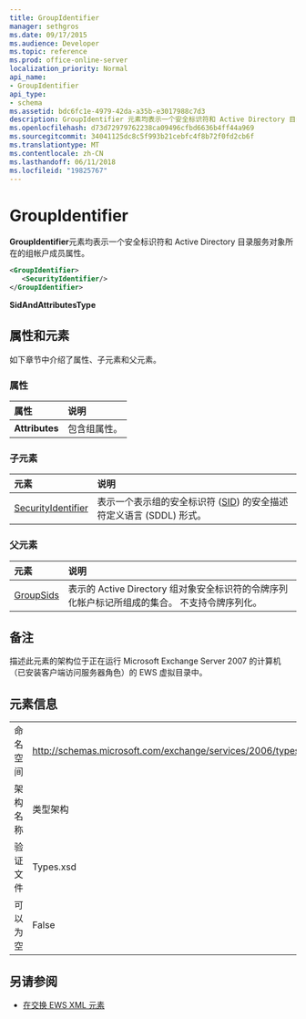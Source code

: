 ```yaml
---
title: GroupIdentifier
manager: sethgros
ms.date: 09/17/2015
ms.audience: Developer
ms.topic: reference
ms.prod: office-online-server
localization_priority: Normal
api_name:
- GroupIdentifier
api_type:
- schema
ms.assetid: bdc6fc1e-4979-42da-a35b-e3017988c7d3
description: GroupIdentifier 元素均表示一个安全标识符和 Active Directory 目录服务对象所在的组帐户成员属性。
ms.openlocfilehash: d73d72979762238ca09496cfbd6636b4ff44a969
ms.sourcegitcommit: 34041125dc8c5f993b21cebfc4f8b72f0fd2cb6f
ms.translationtype: MT
ms.contentlocale: zh-CN
ms.lasthandoff: 06/11/2018
ms.locfileid: "19825767"
---
```

# <a name="groupidentifier"></a>GroupIdentifier

**GroupIdentifier**元素均表示一个安全标识符和 Active Directory 目录服务对象所在的组帐户成员属性。 
  
```xml
<GroupIdentifier>
   <SecurityIdentifier/>
</GroupIdentifier>
```

 **SidAndAttributesType**
## <a name="attributes-and-elements"></a>属性和元素

如下章节中介绍了属性、子元素和父元素。
  
### <a name="attributes"></a>属性

|**属性**|**说明**|
|:-----|:-----|
|**Attributes** <br/> |包含组属性。  <br/> |
   
### <a name="child-elements"></a>子元素

|**元素**|**说明**|
|:-----|:-----|
|[SecurityIdentifier](securityidentifier.md) <br/> |表示一个表示组的安全标识符 ([SID](sid.md)) 的安全描述符定义语言 (SDDL) 形式。  <br/> |
   
### <a name="parent-elements"></a>父元素

|**元素**|**说明**|
|:-----|:-----|
|[GroupSids](groupsids.md) <br/> |表示的 Active Directory 组对象安全标识符的令牌序列化帐户标记所组成的集合。 不支持令牌序列化。  <br/> |
   
## <a name="remarks"></a>备注

描述此元素的架构位于正在运行 Microsoft Exchange Server 2007 的计算机（已安装客户端访问服务器角色）的 EWS 虚拟目录中。
  
## <a name="element-information"></a>元素信息

|||
|:-----|:-----|
|命名空间  <br/> |http://schemas.microsoft.com/exchange/services/2006/types  <br/> |
|架构名称  <br/> |类型架构  <br/> |
|验证文件  <br/> |Types.xsd  <br/> |
|可以为空  <br/> |False  <br/> |
   
## <a name="see-also"></a>另请参阅



- [在交换 EWS XML 元素](ews-xml-elements-in-exchange.md)

